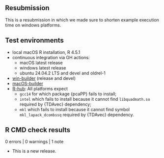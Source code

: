 ## Resubmission

This is a resubmission in which we made sure to shorten example execution time on windows platforms.

## Test environments

* local macOS R installation, R 4.5.1
* continuous integration via GH actions:
  * macOS latest release
  * windows latest release
  * ubuntu 24.04.2 LTS and devel and oldrel-1
* [win-builder](https://win-builder.r-project.org/) (release and devel)
* [macOS-builder](https://mac.r-project.org/macbuilder/submit.html)
* [R-hub](https://r-hub.github.io/rhub/): All platforms expect
  * `gcc14` for which package {pcaPP} fails to install;
  * `intel` which fails to install because it cannot find `libquadmath.so` required by {TDAvec} dependency;
  * `mkl` which fails to install because it cannot find symbol `mkl_lapack_dcombssq` required by {TDAvec} dependency.

## R CMD check results

0 errors | 0 warnings | 1 note

* This is a new release.

